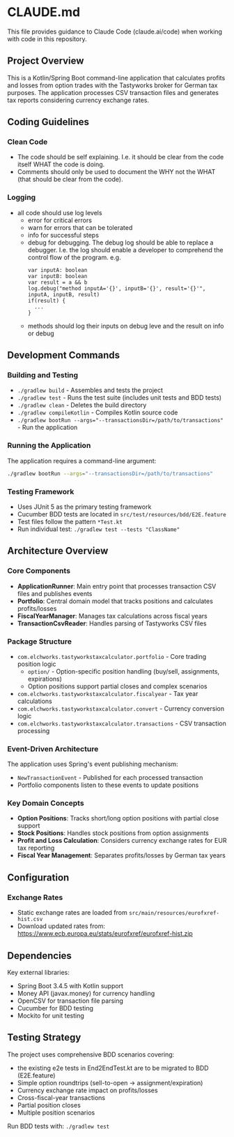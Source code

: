 # CLAUDE.md

This file provides guidance to Claude Code (claude.ai/code) when working with code in this repository.

## Project Overview

This is a Kotlin/Spring Boot command-line application that calculates profits and losses from option trades with the Tastyworks broker for German tax purposes. The application processes CSV transaction files and generates tax reports considering currency exchange rates.

## Coding Guidelines

### Clean Code
- The code should be self explaining. I.e. it should be clear from the code itself WHAT the code is doing.
- Comments should only be used to document the WHY not the WHAT (that should be clear from the code).

### Logging
- all code should use log levels
  - error for critical errors
  - warn for errors that can be tolerated
  - info for successful steps
  - debug for debugging. The debug log should be able to replace a debugger. I.e. the log should enable a developer to
    comprehend the control flow of the program. e.g.
    ```
    var inputA: boolean
    var inputB: boolean
    var result = a && b
    log.debug("method inputA='{}', inputB='{}', result='{}'", inputA, inputB, result)
    if(result) {
      ...
    }
    ```
  - methods should log their inputs on debug leve and the result on info or debug
    
    
## Development Commands

### Building and Testing
- `./gradlew build` - Assembles and tests the project
- `./gradlew test` - Runs the test suite (includes unit tests and BDD tests)
- `./gradlew clean` - Deletes the build directory
- `./gradlew compileKotlin` - Compiles Kotlin source code
- `./gradlew bootRun --args="--transactionsDir=/path/to/transactions"` - Run the application

### Running the Application
The application requires a command-line argument:
```bash
./gradlew bootRun --args="--transactionsDir=/path/to/transactions"
```

### Testing Framework
- Uses JUnit 5 as the primary testing framework
- Cucumber BDD tests are located in `src/test/resources/bdd/E2E.feature`
- Test files follow the pattern `*Test.kt`
- Run individual test: `./gradlew test --tests "ClassName"`

## Architecture Overview

### Core Components
- **ApplicationRunner**: Main entry point that processes transaction CSV files and publishes events
- **Portfolio**: Central domain model that tracks positions and calculates profits/losses
- **FiscalYearManager**: Manages tax calculations across fiscal years
- **TransactionCsvReader**: Handles parsing of Tastyworks CSV files

### Package Structure
- `com.elchworks.tastyworkstaxcalculator.portfolio` - Core trading position logic
  - `option/` - Option-specific position handling (buy/sell, assignments, expirations)
  - Option positions support partial closes and complex scenarios
- `com.elchworks.tastyworkstaxcalculator.fiscalyear` - Tax year calculations
- `com.elchworks.tastyworkstaxcalculator.convert` - Currency conversion logic
- `com.elchworks.tastyworkstaxcalculator.transactions` - CSV transaction processing

### Event-Driven Architecture
The application uses Spring's event publishing mechanism:
- `NewTransactionEvent` - Published for each processed transaction
- Portfolio components listen to these events to update positions

### Key Domain Concepts
- **Option Positions**: Tracks short/long option positions with partial close support
- **Stock Positions**: Handles stock positions from option assignments
- **Profit and Loss Calculation**: Considers currency exchange rates for EUR tax reporting
- **Fiscal Year Management**: Separates profits/losses by German tax years

## Configuration

### Exchange Rates
- Static exchange rates are loaded from `src/main/resources/eurofxref-hist.csv`
- Download updated rates from: https://www.ecb.europa.eu/stats/eurofxref/eurofxref-hist.zip

## Dependencies

Key external libraries:
- Spring Boot 3.4.5 with Kotlin support
- Money API (javax.money) for currency handling
- OpenCSV for transaction file parsing
- Cucumber for BDD testing
- Mockito for unit testing

## Testing Strategy

The project uses comprehensive BDD scenarios covering:
- the existing e2e tests in End2EndTest.kt are to be migrated to BDD (E2E.feature)
- Simple option roundtrips (sell-to-open → assignment/expiration)
- Currency exchange rate impact on profits/losses
- Cross-fiscal-year transactions
- Partial position closes
- Multiple position scenarios

Run BDD tests with: `./gradlew test`